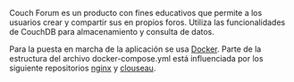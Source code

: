 Couch Forum es un producto con fines educativos que permite a los usuarios crear y compartir sus en propios foros. Utiliza las funcionalidades de CouchDB para almacenamiento y consulta de datos.

Para la puesta en marcha de la aplicación se usa [Docker](https://www.docker.com/). Parte de la estructura del archivo docker-compose.yml está influenciada por los siguiente repositorios [nginx](https://github.com/regnete/howto-couchdb-cluster-docker-compose/blob/master/docker-compose.yml) y [clouseau](https://github.com/apache/couchdb-docker/blob/4482af7b3504c2edf717540033111b5a270b391b/clouseau-compose/README.md).

